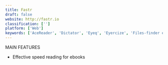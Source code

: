 ```yaml
---
title: Fastr
draft: false 
website: http://fastr.io
classification: ['']
platform: ['Web']
keywords: ['AceReader', 'Dictator', 'Eyeq', 'Eyercize', 'Files-finder edition', 'Lectito', 'Lumosity', 'Plotagon', 'ReadQuick', 'Reasy', 'Reedy', 'Spreed', 'Spreeder', 'Spritz', 'WordFlashReader', 'ZAP Reader']
---
```

MAIN FEATURES
- Effective speed reading for ebooks